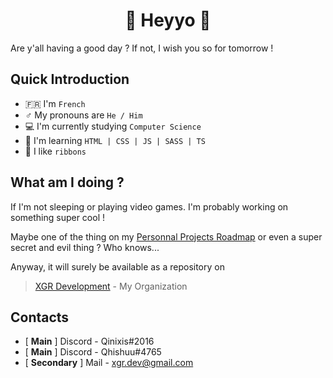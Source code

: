 # <div align = "center">🎀 Heyyo 👋</div>
Are y'all having a good day ? If not, I wish you so for tomorrow !

## Quick Introduction
- 🇫🇷 I'm `French`
- ♂️ My pronouns are `He / Him`
- 💻 I'm currently studying `Computer Science`
- 🥇 I'm learning `HTML | CSS | JS | SASS | TS`
- 🎀 I like `ribbons`

## What am I doing ?
If I'm not sleeping or playing video games. I'm probably working on something super cool !

Maybe one of the thing on my [Personnal Projects Roadmap](https://github.com/users/Qinixis/projects/3) or even a super secret and evil thing ? Who knows...

Anyway, it will surely be available as a repository on<br>
> [XGR Development](https://github.com/XGR-Development) - My Organization

## Contacts
- [ **Main** ] Discord - Qinixis#2016
- [ **Main** ] Discord - Qhishuu#4765
- [ **Secondary** ] Mail - <xgr.dev@gmail.com>
